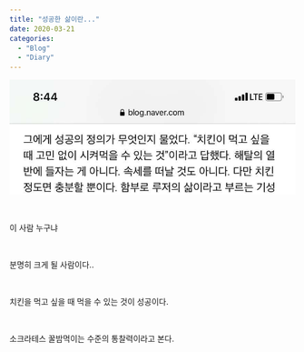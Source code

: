 ```yaml
---
title: "성공한 삶이란..."
date: 2020-03-21
categories: 
  - "Blog"
  - "Diary"
---
```


 ![](/assets/img/wp-content/uploads/2020/03/227DA58B-B41E-4E10-A6A6-91A442A60680.jpeg)

 

이 사람 누구냐

 

분명히 크게 될 사람이다..

 

치킨을 먹고 싶을 때 먹을 수 있는 것이 성공이다.

 

소크라테스 꿀밤먹이는 수준의 통찰력이라고 본다.
